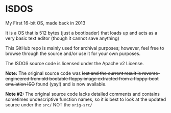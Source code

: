 # ISDOS
My First 16-bit OS, made back in 2013

It is a OS that is 512 bytes (just a bootloader) that loads up and acts as a very
basic text editor (though it cannot save anything)

This GitHub repo is mainly used for archival purposes; however, feel free to browse through
the source and/or use it for your own purposes.

The ISDOS source code is licensed under the Apache v2 License. 

**Note:** The original source code was ~~lost and the current result is reverse-engineered from old bootable
floppy image extracted from a floppy-boot emulation ISO~~ found (yay!) and is now available. 

**Note #2:** The original source code lacks detailed comments and contains sometimes undescriptive
function names, so it is best to look at the updated source under the `src/` NOT the `orig-src/`
